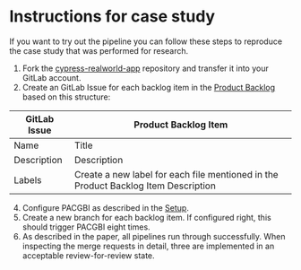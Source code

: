 # Instructions for case study

If you want to try out the pipeline you can follow these steps to reproduce the case study that was performed for research.

1. Fork the [cypress-realworld-app](https://github.com/cypress-io/cypress-realworld-app) repository and transfer it into your GitLab account.
2. Create an GitLab Issue for each backlog item in the [Product Backlog](Product_Backlog.pdf) based on this structure:
   
| GitLab Issue   | Product Backlog Item            |
|----------------|---------------------------------|
| Name       | Title                                     |
| Description| Description                               |
| Labels     | Create a new label for each file mentioned in the Product Backlog Item Description |

4. Configure PACGBI as described in the [Setup](/README.me).
5. Create a new branch for each backlog item. If configured right, this should trigger PACGBI eight times.
6. As described in the paper, all pipelines run through successfully. When inspecting the merge requests in detail, three are implemented in an acceptable review-for-review state.
